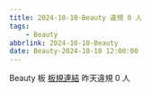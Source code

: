 ```yaml
---
title: 2024-10-10-Beauty 違規 0 人
tags:
    - Beauty
abbrlink: 2024-10-10-Beauty
date: Beauty-2024-10-10 12:00:00
---
```

Beauty 板 [板規連結](https://www.ptt.cc/bbs/Beauty/M.1630069980.A.84B.html)
昨天違規 0 人
